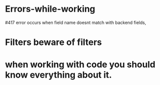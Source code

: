 # Errors-while-working

#417 error occurs when field name doesnt match with backend fields,
# Filters beware of filters
# when working with code you should know everything about it.


